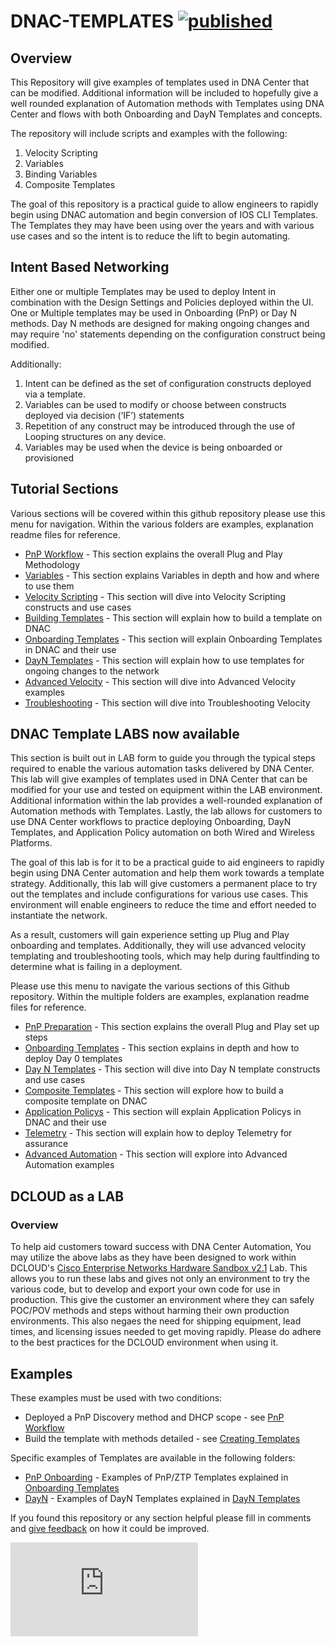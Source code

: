 # DNAC-TEMPLATES [![published](https://static.production.devnetcloud.com/codeexchange/assets/images/devnet-published.svg)](https://developer.cisco.com/codeexchange/github/repo/kebaldwi/DNAC-TEMPLATES)
## Overview
This Repository will give examples of templates used in DNA Center that can be modified. Additional information will be included to hopefully give a well rounded explanation of Automation methods with Templates using DNA Center and flows with both Onboarding and DayN Templates and concepts.

The repository will include scripts and examples with the following:
1. Velocity Scripting
2. Variables
3. Binding Variables
4. Composite Templates

The goal of this repository is a practical guide to allow engineers to rapidly begin using DNAC automation and begin conversion of IOS CLI Templates. The Templates they may have been using over the years and with various use cases and so the intent is to reduce the lift to begin automating.

## Intent Based Networking
Either one or multiple Templates may be used to deploy Intent in combination with the Design Settings and Policies deployed within the UI. One or Multiple templates may be used in Onboarding (PnP) or Day N methods. Day N methods are designed for making ongoing changes and may require 'no' statements depending on the configuration construct being modified. 

Additionally:
1.	Intent can be defined as the set of configuration constructs deployed via a template.
2.	Variables can be used to modify or choose between constructs deployed via decision (‘IF’) statements
3.	Repetition of any construct may be introduced through the use of Looping structures on any device.
4.	Variables may be used when the device is being onboarded or provisioned

## Tutorial Sections
Various sections will be covered within this github repository please use this menu for navigation. Within the various folders are examples, explanation readme files for reference.

* [PnP Workflow](./PnP-Workflow.md#pnp-workflow) - This section explains the overall Plug and Play Methodology
* [Variables](./Variables.md#variables) - This section explains Variables in depth and how and where to use them
* [Velocity Scripting](./Velocity.md#velocity-scripting) - This section will dive into Velocity Scripting constructs and use cases
* [Building Templates](./Templates.md#building-templates) - This section will explain how to build a template on DNAC
* [Onboarding Templates](./Onboarding.md#onboarding-templates-and-flows) - This section will explain Onboarding Templates in DNAC and their use
* [DayN Templates](./DayN.md#day-n-templates-and-flows) - This section will explain how to use templates for ongoing changes to the network
* [Advanced Velocity](./AdvancedVelocity.md#advanced-velocity) - This section will dive into Advanced Velocity examples
* [Troubleshooting](./TroubleShoot.md#Troubleshooting) - This section will dive into Troubleshooting Velocity 

## DNAC Template LABS **now available**
This section is built out in LAB form to guide you through the typical steps required to enable the various automation tasks delivered by DNA Center. This lab will give examples of templates used in DNA Center that can be modified for your use and tested on equipment within the LAB environment. Additional information within the lab provides a well-rounded explanation of Automation methods with Templates. Lastly, the lab allows for customers to use DNA Center workflows to practice deploying Onboarding, DayN Templates, and Application Policy automation on both Wired and Wireless Platforms.

The goal of this lab is for it to be a practical guide to aid engineers to rapidly begin using DNA Center automation and help them work towards a template strategy. Additionally, this lab will give customers a permanent place to try out the templates and include configurations for various use cases. This environment will enable engineers to reduce the time and effort needed to instantiate the network.

As a result, customers will gain experience setting up Plug and Play onboarding and templates. Additionally, they will use advanced velocity templating and troubleshooting tools, which may help during faultfinding to determine what is failing in a deployment.

Please use this menu to navigate the various sections of this Github repository. Within the multiple folders are examples, explanation readme files for reference.

* [PnP Preparation](https://github.com/kebaldwi/DNAC-TEMPLATES/blob/master/LABS/LAB1-PNP-PREP/README.md) - This section explains the overall Plug and Play set up steps
* [Onboarding Templates](https://github.com/kebaldwi/DNAC-TEMPLATES/blob/master/LABS/LAB2-Onboarding-Template/README.md#Day0) - This section explains in depth and how to deploy Day 0 templates
* [Day N Templates](https://github.com/kebaldwi/DNAC-TEMPLATES/blob/master/LABS/LAB3-DayN-Template/README.md#DayN) - This section will dive into Day N template constructs and use cases
* [Composite Templates](https://github.com/kebaldwi/DNAC-TEMPLATES/blob/master/LABS/LAB4-Composite-Template/README.md#Composite) - This section will explore how to build a composite template on DNAC
* [Application Policys](https://github.com/kebaldwi/DNAC-TEMPLATES/blob/master/LABS/LAB5-Application-Policy/README.md#Application) - This section will explain Application Policys in DNAC and their use
* [Telemetry](https://github.com/kebaldwi/DNAC-TEMPLATES/blob/master/LABS/LAB6-Telemetry-Enablement/README.md#Telemetry) - This section will explain how to deploy Telemetry for assurance
* [Advanced Automation](https://github.com/kebaldwi/DNAC-TEMPLATES/blob/master/LABS/LABS/LAB7-Advanced-Automation/README.md#Advanced) - This section will explore into Advanced Automation examples

## DCLOUD as a LAB
### Overview
To help aid customers toward success with DNA Center Automation, You may utilize the above labs as they have been designed to work within DCLOUD's  [Cisco Enterprise Networks Hardware Sandbox v2.1](https://dcloud2-rtp.cisco.com/content/demo/759521?returnPathTitleKey=favourites-view) Lab. This allows you to run these labs and gives not only an environment to try the various code, but to develop and export your own code for use in production. This give the customer an environment where they can safely POC/POV methods and steps without harming their own production environments. This also negaes the need for shipping equipment, lead times, and licensing issues needed to get moving rapidly. Please do adhere to the best practices for the DCLOUD environment when using it.

## Examples
These examples must be used with two conditions:
* Deployed a PnP Discovery method and DHCP scope - see [PnP Workflow](./PnP-Workflow.md#pnp-workflow)
* Build the template with methods detailed - see [Creating Templates](./Templates.md#template-creation)

Specific examples of Templates are available in the following folders:
* [PnP Onboarding](./ONBOARDING) - Examples of PnP/ZTP Templates explained in [Onboarding Templates](./Onboarding.md#onboarding-templates-and-flows)
* [DayN](./DAYN) - Examples of DayN Templates explained in [DayN Templates](./DayN.md#day-n-templates-and-flows)

If you found this repository or any section helpful please fill in comments and [give feedback](https://app.smartsheet.com/b/form/f75ce15c2053435283a025b1872257fe) on how it could be improved.

[![Analytics](https://ga-beacon.appspot.com/G-9N2KP80W06/DNAC-TEMPLATES/README.MD)](https://github.com/igrigorik/ga-beacon)
